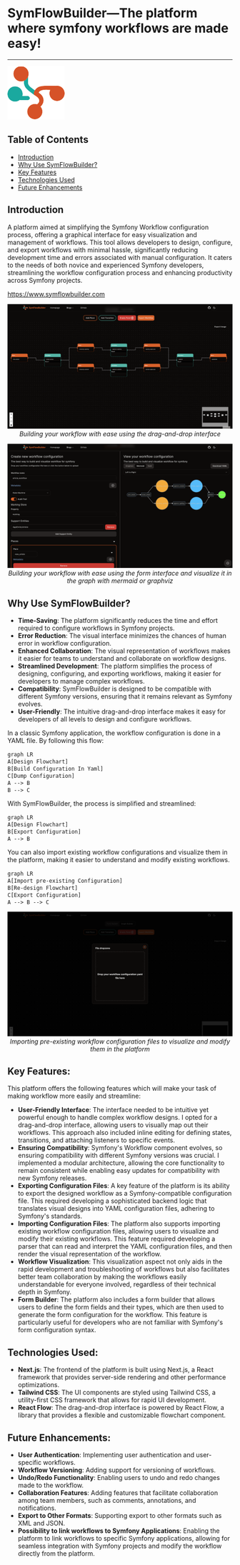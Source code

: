 # SymFlowBuilder—The platform where symfony workflows are made easy!
<hr />
<img src="src/assets/logo-128.png" alt="SymFlowBuilder" width="128" height="120" />

## Table of Contents
- [Introduction](#introduction)
- [Why Use SymFlowBuilder?](#why-use-symflowbuilder)
- [Key Features](#key-features)
- [Technologies Used](#technologies-used)
- [Future Enhancements](#future-enhancements)

## Introduction
A platform aimed at simplifying the Symfony Workflow configuration process,
offering a graphical interface for easy visualization and management of workflows.
This tool allows developers to design, configure, and export workflows with minimal hassle,
significantly reducing development time and errors associated with manual configuration.
It caters to the needs of both novice and experienced Symfony developers,
streamlining the workflow configuration process and enhancing productivity across Symfony projects.

https://www.symflowbuilder.com

<p style="text-align: center">
  <img src="src/assets/graph-builder.png" alt="Graph Builder" />
  <em>Building your workflow with ease using the drag-and-drop interface</em>
</p>

<p style="text-align: center">
  <img src="src/assets/form-builder.png" alt="Graph Builder" />
  <em>Building your workflow with ease using the form interface and visualize it in the graph with mermaid or graphviz</em>
</p>


## Why Use SymFlowBuilder?
* **Time-Saving**: The platform significantly reduces the time and effort required to configure workflows in Symfony projects.
* **Error Reduction**: The visual interface minimizes the chances of human error in workflow configuration.
* **Enhanced Collaboration**: The visual representation of workflows makes it easier for teams to understand and collaborate on workflow designs.
* **Streamlined Development**: The platform simplifies the process of designing, configuring, and exporting workflows, making it easier for developers to manage complex workflows.
* **Compatibility**: SymFlowBuilder is designed to be compatible with different Symfony versions, ensuring that it remains relevant as Symfony evolves.
* **User-Friendly**: The intuitive drag-and-drop interface makes it easy for developers of all levels to design and configure workflows.

In a classic Symfony application, the workflow configuration is done in a YAML file. By following this flow:
```mermaid
graph LR
A[Design Flowchart]
B[Build Configuration In Yaml]
C[Dump Configuration]
A --> B
B --> C
```

With SymFlowBuilder, the process is simplified and streamlined:
```mermaid
graph LR
A[Design Flowchart]
B[Export Configuration]
A --> B
```

You can also import existing workflow configurations and visualize them in the platform, making it easier to understand and modify existing workflows.
```mermaid
graph LR
A[Import pre-existing Configuration]
B[Re-design Flowchart]
C[Export Configuration]
A --> B --> C
```

<p style="text-align: center">
  <img src="src/assets/drag-and-drop-file.png" alt="Drag and Drop File to Import Configuration" />
  <em>Importing pre-existing workflow configuration files to visualize and modify them in the platform</em>
</p>

## Key Features:
This platform offers the following features which will make your task of making workflow more easily and streamline:
* **User-Friendly Interface**: The interface needed to be intuitive yet powerful enough to handle complex workflow designs. I opted for a drag-and-drop interface, allowing users to visually map out their workflows. This approach also included inline editing for defining states, transitions, and attaching listeners to specific events.
* **Ensuring Compatibility**: Symfony's Workflow component evolves,
  so ensuring compatibility with different Symfony versions was crucial.
  I implemented a modular architecture,
  allowing the core functionality
  to remain consistent while enabling easy updates for compatibility with new Symfony releases.
* **Exporting Configuration Files**:
  A key feature of the platform is its ability
  to export the designed workflow as a Symfony-compatible configuration file.
  This required developing a sophisticated backend logic that translates visual designs into YAML configuration files,
  adhering to Symfony's standards.
* **Importing Configuration Files**:
  The platform also supports importing existing workflow configuration files,
  allowing users to visualize and modify their existing workflows.
  This feature required developing a parser that can read and interpret the YAML configuration files,
  and then render the visual representation of the workflow.
* **Workflow Visualization**:
  This visualization aspect not only aids in the rapid development and troubleshooting of workflows but also facilitates better team collaboration
  by making the workflows easily understandable for everyone involved,
  regardless of their technical depth in Symfony.
* **Form Builder**:
  The platform also includes a form builder
  that allows users to define the form fields and their types,
  which are then used to generate the form configuration for the workflow.
  This feature is particularly useful for developers who are not familiar with Symfony's form configuration syntax.

## Technologies Used:
* **Next.js**: The frontend of the platform is built using Next.js,
  a React framework that provides server-side rendering and other performance optimizations.
* **Tailwind CSS**: The UI components are styled using Tailwind CSS,
  a utility-first CSS framework that allows for rapid UI development.
* **React Flow**: The drag-and-drop interface is powered by React Flow,
  a library that provides a flexible and customizable flowchart component.

## Future Enhancements:
* **User Authentication**: Implementing user authentication and user-specific workflows.
* **Workflow Versioning**: Adding support for versioning of workflows.
* **Undo/Redo Functionality**: Enabling users to undo and redo changes made to the workflow.
* **Collaboration Features**: Adding features that facilitate collaboration among team members, such as comments, annotations, and notifications.
* **Export to Other Formats**: Supporting export to other formats such as XML and JSON.
* **Possibility to link workflows to Symfony Applications**: Enabling the platform to link workflows to specific Symfony applications, allowing for seamless integration with Symfony projects and modify the workflow directly from the platform.